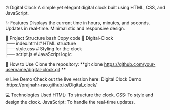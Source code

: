 ⏰ Digital Clock
A simple yet elegant digital clock built using HTML, CSS, and JavaScript.

✨ Features
Displays the current time in hours, minutes, and seconds.
Updates in real-time.
Minimalistic and responsive design.

📂 Project Structure
bash
Copy code
📁 Digital-Clock  
├── index.html    # HTML structure  
├── style.css     # Styling for the clock  
├── script.js     # JavaScript logic  

🚀 How to Use
Clone the repository:
**git clone https://github.com/your-username/digital-clock.git ** 

🌐 Live Demo
Check out the live version here: Digital Clock Demo :https://prajnahr-rao.github.io/Digital_clock/

💻 Technologies Used
HTML: To structure the clock.
CSS: To style and design the clock.
JavaScript: To handle the real-time updates.


